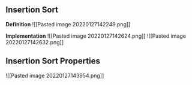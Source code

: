 ## Insertion Sort

**Definition**
![[Pasted image 20220127142249.png]]

**Implementation**
![[Pasted image 20220127142624.png]]
![[Pasted image 20220127142632.png]]
## Insertion Sort Properties
![[Pasted image 20220127143954.png]]


